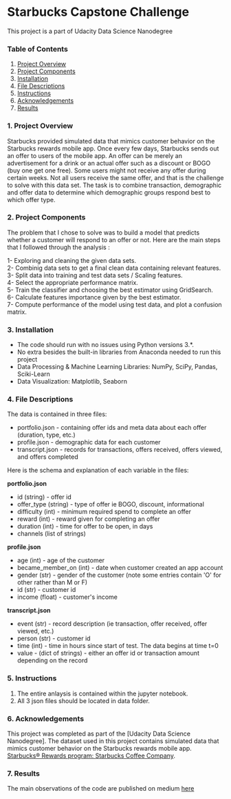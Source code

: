 # Starbucks Capstone Challenge
This project is a part of Udacity Data Science Nanodegree

### Table of Contents

1. [Project Overview](#overview)
2. [Project Components](#components)
3. [Installation](#installation)
4. [File Descriptions](#files)
5. [Instructions](#instructions)
6. [Acknowledgements](#licensing)
7. [Results](#results)
### 1. Project Overview<a name="overview"></a>

Starbucks provided simulated data that mimics customer behavior on the Starbucks rewards mobile app. Once every few days, Starbucks sends out an offer to users of the mobile app. An offer can be merely an advertisement for a drink or an actual offer such as a discount or BOGO (buy one get one free). Some users might not receive any offer during certain weeks. Not all users receive the same offer, and that is the challenge to solve with this data set.
The task is to combine transaction, demographic and offer data to determine which demographic groups respond best to which offer type.


### 2. Project Components<a name="components"></a>

The problem that I chose to solve was to build a model that predicts whether a customer will respond to an offer or not.
Here are the main steps that I followed through the analysis :  

1- Exploring and cleaning the given data sets.  
2- Combinig data sets to get a final clean data containing relevant features.  
3- Split data into training and test data sets / Scaling features.  
4- Select the appropriate performance matrix.  
5- Train the classifier and choosing the best estimator using GridSearch.    
6- Calculate features importance given by the best estimator.  
7- Compute performance of the model using test data, and plot a confusion matrix.  

### 3. Installation<a name="installation"></a>

 - The code should run with no issues using Python versions 3.*.
 - No extra besides the built-in libraries from Anaconda needed to run this project
 - Data Processing & Machine Learning Libraries: NumPy, SciPy, Pandas, Sciki-Learn
 - Data Visualization: Matplotlib, Seaborn

### 4. File Descriptions<a name="files"></a>

The data is contained in three files:

* portfolio.json - containing offer ids and meta data about each offer (duration, type, etc.)
* profile.json - demographic data for each customer
* transcript.json - records for transactions, offers received, offers viewed, and offers completed

Here is the schema and explanation of each variable in the files:

**portfolio.json**
* id (string) - offer id
* offer_type (string) - type of offer ie BOGO, discount, informational
* difficulty (int) - minimum required spend to complete an offer
* reward (int) - reward given for completing an offer
* duration (int) - time for offer to be open, in days
* channels (list of strings)

**profile.json**
* age (int) - age of the customer 
* became_member_on (int) - date when customer created an app account
* gender (str) - gender of the customer (note some entries contain 'O' for other rather than M or F)
* id (str) - customer id
* income (float) - customer's income

**transcript.json**
* event (str) - record description (ie transaction, offer received, offer viewed, etc.)
* person (str) - customer id
* time (int) - time in hours since start of test. The data begins at time t=0
* value - (dict of strings) - either an offer id or transaction amount depending on the record

### 5. Instructions<a name="instructions"></a>

1. The entire anlaysis is contained within the jupyter notebook.
2. All 3 json files should be located in data folder.


### 6. Acknowledgements<a name="licensing">

This project was completed as part of the [Udacity Data Science Nanodegree]. The dataset used in this project contains simulated data that mimics customer behavior on the Starbucks rewards mobile app. [Starbucks® Rewards program: Starbucks Coffee Company](https://www.starbucks.com/rewards/).

### 7. Results<a name="results"></a>
The main observations of the code are published on medium [here]()

